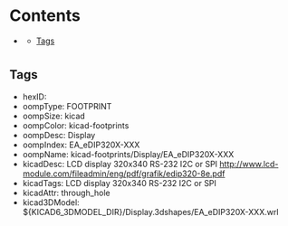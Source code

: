 



Contents
========

* [](#)
	* [Tags](#tags)

# 

## Tags

- hexID: 
- oompType: FOOTPRINT
- oompSize: kicad
- oompColor: kicad-footprints
- oompDesc: Display
- oompIndex: EA_eDIP320X-XXX
- oompName: kicad-footprints/Display/EA_eDIP320X-XXX
- kicadDesc: LCD display 320x340 RS-232 I2C or SPI http://www.lcd-module.com/fileadmin/eng/pdf/grafik/edip320-8e.pdf
- kicadTags: LCD display 320x340 RS-232 I2C or SPI
- kicadAttr: through_hole
- kicad3DModel: ${KICAD6_3DMODEL_DIR}/Display.3dshapes/EA_eDIP320X-XXX.wrl
